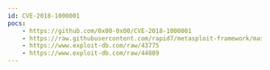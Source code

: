 ```yaml
---
id: CVE-2018-1000001
pocs:
    - https://github.com/0x00-0x00/CVE-2018-1000001
    - https://raw.githubusercontent.com/rapid7/metasploit-framework/master/modules/exploits/linux/local/glibc_realpath_priv_esc.rb
    - https://www.exploit-db.com/raw/43775
    - https://www.exploit-db.com/raw/44889
---
```

